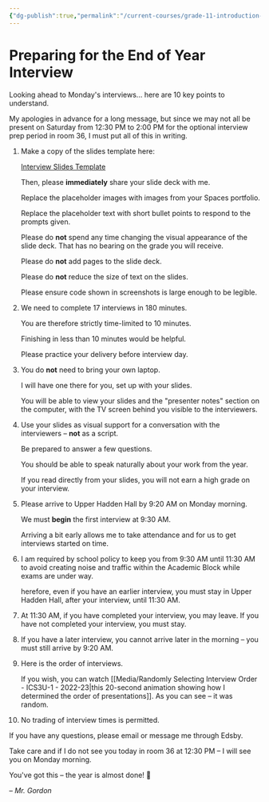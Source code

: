 ```yaml
---
{"dg-publish":true,"permalink":"/current-courses/grade-11-introduction-to-computer-science/section-1/miscellaneous/preparing-for-the-end-of-year-interview/","tags":["ics2o"],"dgHomeLink":false}
---
```


# Preparing for the End of Year Interview

Looking ahead to Monday's interviews... here are 10 key points to understand.

My apologies in advance for a long message, but since we may not all be present on Saturday from 12:30 PM to 2:00 PM for the optional interview prep period in room 36, I must put all of this in writing.

1. Make a copy of the slides template here:
   
   [Interview Slides Template](https://docs.google.com/presentation/d/1qAFP06Eo9HtRPmi3hooNaTk1vjx7jjfDbs2uFpaJGsc/copy)
   
   Then, please **immediately** share your slide deck with me.
   
   Replace the placeholder images with images from your Spaces portfolio.
   
   Replace the placeholder text with short bullet points to respond to the prompts given.
   
   Please do **not** spend any time changing the visual appearance of the slide deck. That has no bearing on the grade you will receive.
   
   Please do **not** add pages to the slide deck.
   
   Please do **not** reduce the size of text on the slides.
   
   Please ensure code shown in screenshots is large enough to be legible.
   
2. We need to complete 17 interviews in 180 minutes. 
   
   You are therefore strictly time-limited to 10 minutes. 
   
   Finishing in less than 10 minutes would be helpful. 
   
   Please practice your delivery before interview day.

3. You do **not** need to bring your own laptop.
   
   I will have one there for you, set up with your slides.
   
   You will be able to view your slides and the "presenter notes" section on the computer, with the TV screen behind you visible to the interviewers.

4. Use your slides as visual support for a conversation with the interviewers – **not** as a script.
   
   Be prepared to answer a few questions.
   
   You should be able to speak naturally about your work from the year.
   
   If you read directly from your slides, you will not earn a high grade on your interview.

5. Please arrive to Upper Hadden Hall by 9:20 AM on Monday morning.
   
   We must **begin** the first interview at 9:30 AM.
   
   Arriving a bit early allows me to take attendance and for us to get interviews started on time.

6. I am required by school policy to keep you from 9:30 AM until 11:30 AM to avoid creating noise and traffic within the Academic Block while exams are under way. 
   
   herefore, even if you have an earlier interview, you must stay in Upper Hadden Hall, after your interview, until 11:30 AM.

7. At 11:30 AM, if you have completed your interview, you may leave. If you have not completed your interview, you must stay.

8. If you have a later interview, you cannot arrive later in the morning – you must still arrive by 9:20 AM.

9. Here is the order of interviews.
   
   If you wish, you can watch [[Media/Randomly Selecting Interview Order - ICS3U-1 - 2022-23\|this 20-second animation showing how I determined the order of presentations]]. As you can see – it was random.

10. No trading of interview times is permitted.

If you have any questions, please email or message me through Edsby.

Take care and if I do not see you today in room 36 at 12:30 PM – I will see you on Monday morning.

You've got this – the year is almost done! 💫

– *Mr. Gordon*

